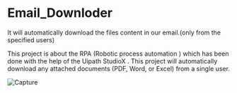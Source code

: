 # Email_Downloder
It will  automatically download the files content in our email.(only from the specified users) 

This project is about the RPA (Robotic process automation ) which has been done with the help of the Uipath StudioX . This project will automatically download any attached documents (PDF, Word, or Excel) from a single user. 

![Capture](https://user-images.githubusercontent.com/108457802/178482118-5b5d0a54-6333-4c5f-af11-46c412d28f52.JPG)
